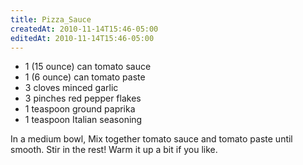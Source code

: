 ```yaml
---
title: Pizza_Sauce
createdAt: 2010-11-14T15:46-05:00
editedAt: 2010-11-14T15:46-05:00
---
```


* 1 (15 ounce) can tomato sauce
* 1 (6 ounce) can tomato paste
* 3 cloves minced garlic
* 3 pinches red pepper flakes
* 1 teaspoon ground paprika
* 1 teaspoon Italian seasoning

In a medium bowl, Mix together tomato sauce and tomato paste until smooth. Stir in the rest! Warm it up a bit if you like.

